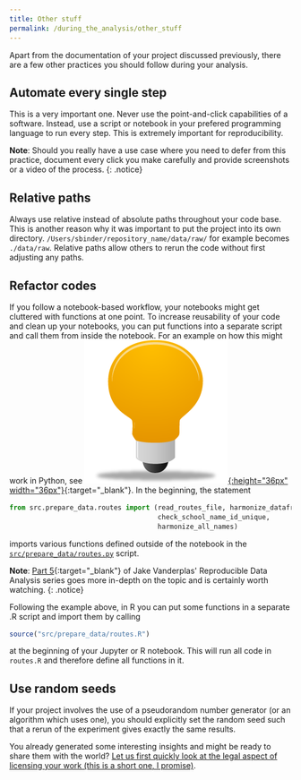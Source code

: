 ```yaml
---
title: Other stuff
permalink: /during_the_analysis/other_stuff
---
```

Apart from the documentation of your project discussed previously, there are a few other practices you should follow during your analysis.

## Automate every single step
This is a very important one. Never use the point-and-click capabilities of a software. Instead, use a script or notebook in your prefered programming language to run every step. This is extremely important for reproducibility.

**Note**: Should you really have a use case where you need to defer from this practice, document every click you make carefully and provide screenshots or a video of the process.
{: .notice}

## Relative paths
Always use relative instead of absolute paths throughout your code base. This is another reason why it was important to put the project into its own directory. `/Users/sbinder/repository_name/data/raw/` for example becomes `./data/raw`. Relative paths allow others to rerun the code without first adjusting any paths.

## Refactor codes
If you follow a notebook-based workflow, your notebooks might get cluttered with functions at one point. To increase reusability of your code and clean up your notebooks, you can put functions into a separate script and call them from inside the notebook. For an example on how this might work in Python, see [![example](../figures/example_icon.png){:height="36px" width="36px"}](https://github.com/binste/chicago_safepassage_evaluation/blob/master/notebooks/1_prepare_data/1.0-binste-routes.ipynb){:target="_blank"}. In the beginning, the statement
```python
from src.prepare_data.routes import (read_routes_file, harmonize_dataframe,
                                     check_school_name_id_unique,
                                     harmonize_all_names)
```
imports various functions defined outside of the notebook in the [`src/prepare_data/routes.py`](https://github.com/binste/chicago_safepassage_evaluation/blob/master/src/prepare_data/routes.py) script.

**Note**: [Part 5](https://www.youtube.com/watch?list=PLYCpMb24GpOC704uO9svUrihl-HY1tTJJ&time_continue=1&v=DjpCHNYQodY){:target="_blank"} of Jake Vanderplas' Reproducible Data Analysis series goes more in-depth on the topic and is certainly worth watching.
{: .notice}

Following the example above, in R you can put some functions in a separate .R script and import them by calling
```r
source("src/prepare_data/routes.R")
```
at the beginning of your Jupyter or R notebook. This will run all code in `routes.R` and therefore define all functions in it.

## Use random seeds
If your project involves the use of a pseudorandom number generator (or an algorithm which uses one), you should explicitly set the random seed such that a rerun of the experiment gives exactly the same results.

You already generated some interesting insights and might be ready to share them with the world? [Let us first quickly look at the legal aspect of licensing your work (this is a short one, I promise)](../sharing_your_work/license).